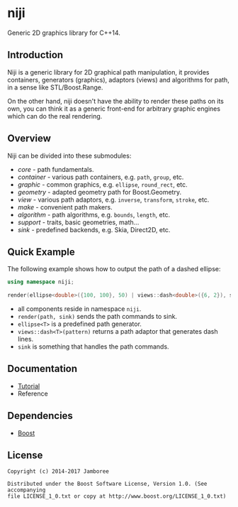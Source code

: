 niji
====

Generic 2D graphics library for C++14.

## Introduction

Niji is a generic library for 2D graphical path manipulation, it provides containers, generators (graphics), adaptors (views) and algorithms for path, in a sense like STL/Boost.Range.

On the other hand, niji doesn't have the ability to render these paths on its own, you can think it as a generic front-end for arbitrary graphic engines which can do the real rendering.

## Overview

Niji can be divided into these submodules:

- *core* - path fundamentals.
- *container* - various path containers, e.g. `path`, `group`, etc.
- *graphic* - common graphics, e.g. `ellipse`, `round_rect`, etc.
- *geometry* - adapted geometry path for Boost.Geometry.
- *view* - various path adaptors, e.g. `inverse`, `transform`, `stroke`, etc.
- *make* - convenient path makers.
- *algorithm* - path algorithms, e.g. `bounds`, `length`, etc.
- *support* - traits, basic geometries, math...
- *sink* - predefined backends, e.g. Skia, Direct2D, etc.

## Quick Example

The following example shows how to output the path of a dashed ellipse:

```c++
using namespace niji;                                                 
                                                                             
render(ellipse<double>({100, 100}, 50) | views::dash<double>({6, 2}), sink);
```
- all components reside in namespace `niji`.
- `render(path, sink)` sends the path commands to sink.
- `ellipse<T>` is a predefined path generator.
- `views::dash<T>(pattern)` returns a path adaptor that generates dash lines.
- `sink` is something that handles the path commands.

## Documentation
- [Tutorial](https://github.com/jamboree/niji/wiki/Tutorial)
- Reference

## Dependencies

- [Boost](http://www.boost.org/)

## License

    Copyright (c) 2014-2017 Jamboree

    Distributed under the Boost Software License, Version 1.0. (See accompanying
    file LICENSE_1_0.txt or copy at http://www.boost.org/LICENSE_1_0.txt)
    
